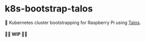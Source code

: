 # k8s-bootstrap-talos
🚀 Kubernetes cluster bootstrapping for Raspberry Pi using [Talos](https://www.talos.dev/).

#### 🚧🚧 WIP 🚧🚧
